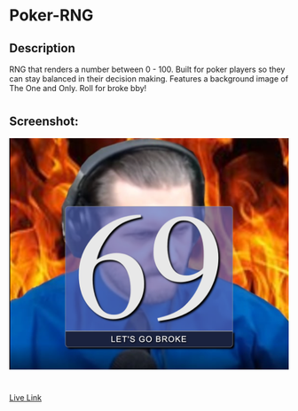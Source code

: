 # Poker-RNG

## Description 
RNG that renders a number between 0 - 100.  Built for poker players so they can stay balanced in their decision making.  Features a background image of The One and Only.  Roll for broke bby!
#

## Screenshot: 
![Alt text](rngss.png)

#

[Live Link](https://p0ptartz.github.io/Poker-RNG/)


